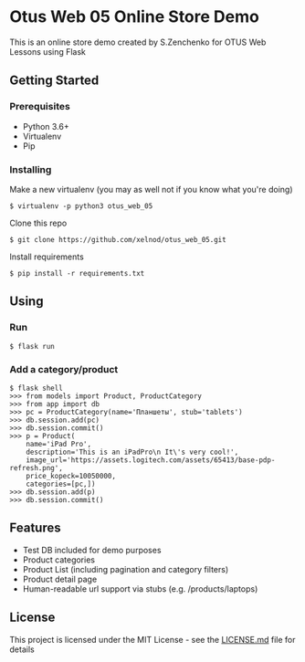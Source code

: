 # Otus Web 05 Online Store Demo

This is an online store demo created by S.Zenchenko for OTUS Web Lessons using Flask

## Getting Started

### Prerequisites

- Python 3.6+
- Virtualenv
- Pip


### Installing

Make a new virtualenv (you may as well not if you know what you're doing)

```
$ virtualenv -p python3 otus_web_05
```

Clone this repo

```
$ git clone https://github.com/xelnod/otus_web_05.git
```


Install requirements

```
$ pip install -r requirements.txt
```
## Using

### Run
```
$ flask run
```

### Add a category/product
```
$ flask shell
>>> from models import Product, ProductCategory
>>> from app import db
>>> pc = ProductCategory(name='Планшеты', stub='tablets')
>>> db.session.add(pc)
>>> db.session.commit()
>>> p = Product(
    name='iPad Pro', 
    description='This is an iPadPro\n It\'s very cool!',
    image_url='https://assets.logitech.com/assets/65413/base-pdp-refresh.png',
    price_kopeck=10050000,
    categories=[pc,])
>>> db.session.add(p)
>>> db.session.commit()
```

## Features
- Test DB included for demo purposes
- Product categories
- Product List (including pagination and category filters)
- Product detail page
- Human-readable url support via stubs (e.g. /products/laptops)

## License

This project is licensed under the MIT License - see the [LICENSE.md](LICENSE.md) file for details
